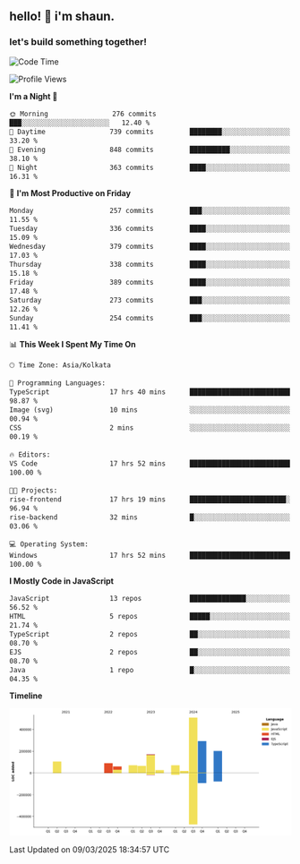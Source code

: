 ## hello! 👋 i'm shaun. 
### let's build something together!
<!--START_SECTION:waka-->
![Code Time](http://img.shields.io/badge/Code%20Time-40%20hrs-blue)

![Profile Views](http://img.shields.io/badge/Profile%20Views-0-blue)

**I'm a Night 🦉** 

```text
🌞 Morning                276 commits         ███░░░░░░░░░░░░░░░░░░░░░░   12.40 % 
🌆 Daytime                739 commits         ████████░░░░░░░░░░░░░░░░░   33.20 % 
🌃 Evening                848 commits         ██████████░░░░░░░░░░░░░░░   38.10 % 
🌙 Night                  363 commits         ████░░░░░░░░░░░░░░░░░░░░░   16.31 % 
```
📅 **I'm Most Productive on Friday** 

```text
Monday                   257 commits         ███░░░░░░░░░░░░░░░░░░░░░░   11.55 % 
Tuesday                  336 commits         ████░░░░░░░░░░░░░░░░░░░░░   15.09 % 
Wednesday                379 commits         ████░░░░░░░░░░░░░░░░░░░░░   17.03 % 
Thursday                 338 commits         ████░░░░░░░░░░░░░░░░░░░░░   15.18 % 
Friday                   389 commits         ████░░░░░░░░░░░░░░░░░░░░░   17.48 % 
Saturday                 273 commits         ███░░░░░░░░░░░░░░░░░░░░░░   12.26 % 
Sunday                   254 commits         ███░░░░░░░░░░░░░░░░░░░░░░   11.41 % 
```


📊 **This Week I Spent My Time On** 

```text
🕑︎ Time Zone: Asia/Kolkata

💬 Programming Languages: 
TypeScript               17 hrs 40 mins      █████████████████████████   98.87 % 
Image (svg)              10 mins             ░░░░░░░░░░░░░░░░░░░░░░░░░   00.94 % 
CSS                      2 mins              ░░░░░░░░░░░░░░░░░░░░░░░░░   00.19 % 

🔥 Editors: 
VS Code                  17 hrs 52 mins      █████████████████████████   100.00 % 

🐱‍💻 Projects: 
rise-frontend            17 hrs 19 mins      ████████████████████████░   96.94 % 
rise-backend             32 mins             █░░░░░░░░░░░░░░░░░░░░░░░░   03.06 % 

💻 Operating System: 
Windows                  17 hrs 52 mins      █████████████████████████   100.00 % 
```

**I Mostly Code in JavaScript** 

```text
JavaScript               13 repos            ██████████████░░░░░░░░░░░   56.52 % 
HTML                     5 repos             █████░░░░░░░░░░░░░░░░░░░░   21.74 % 
TypeScript               2 repos             ██░░░░░░░░░░░░░░░░░░░░░░░   08.70 % 
EJS                      2 repos             ██░░░░░░░░░░░░░░░░░░░░░░░   08.70 % 
Java                     1 repo              █░░░░░░░░░░░░░░░░░░░░░░░░   04.35 % 
```



**Timeline**

![Lines of Code chart](https://raw.githubusercontent.com/ShaunDaniel/ShaunDaniel/main/assets/bar_graph.png)


 Last Updated on 09/03/2025 18:34:57 UTC
<!--END_SECTION:waka-->

